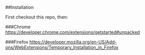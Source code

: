 ##Installation

First checkout this repo, then:

###Chrome
https://developer.chrome.com/extensions/getstarted#unpacked

###Firefox
https://developer.mozilla.org/en-US/Add-ons/WebExtensions/Temporary_Installation_in_Firefox
